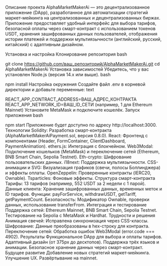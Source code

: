 Описание проекта
AlphaMarketMakerAi — это децентрализованное приложение (DApp), разработанное для автоматизации стратегий маркет-мейкинга на централизованных и децентрализованных биржах. Приложение предоставляет удобный интерфейс для выбора тарифов, безопасной оплаты через смарт-контракт с использованием токенов USDT, хранения зашифрованных данных пользователей, отображения истории платежей и поддержки мультиязычности (английский, русский, китайский) с адаптивным дизайном.

Установка и настройка
Клонирование репозитория
bash


git clone https://github.com/ваш_репозиторий/AlphaMarketMakerAi.git
cd AlphaMarketMakerAi
Установка зависимостей Убедитесь, что у вас установлен Node.js (версия 14.x или выше).
bash


npm install
Настройка окружения
Создайте файл .env в корневой директории и добавьте переменные:
text

REACT_APP_CONTRACT_ADDRESS=ВАШ_АДРЕС_КОНТРАКТА
REACT_APP_NETWORK_ID=ВАШ_ID_СЕТИ (например, 1 для Ethereum Mainnet)
Установите MetaMask и подключите кошелёк.
Запуск приложения
bash

npm start
Приложение будет доступно по адресу http://localhost:3000.
Технологии
Solidity: Разработка смарт-контракта (AlphaMarketMakerAiPayment.sol, версия 0.8.0).
React: Фронтенд с компонентами (Header, FormContainer, ClientDashboard, PaymentAnimation).
ethers.js: Интеграция с блокчейном.
Web3Modal: Подключение кошельков (MetaMask) и переключение сетей (Ethereum, BNB Smart Chain, Sepolia Testnet).
Eth-crypto: Шифрование пользовательских данных.
i18next: Поддержка мультиязычности.
CSS-анимации и SVG: Визуализация графиков (свечи, полосы Боллинджера) и эффекты оплаты.
OpenZeppelin: Проверенные контракты (IERC20, Ownable).
Tsparticles: Фоновые эффекты.
Структура смарт-контракта
Тарифы: 13 тарифов (например, 552 USDT за 2 недели с 1 парой).
Данные клиента: Хранение зашифрованных данных, временных меток и ID тарифов.
Функции: payForService, withdrawUSDT, getTariff, getPaymentCount.
Безопасность: Модификатор Ownable, проверки данных, использование transferFrom.
Интеграция и тестирование
Поддержка сетей: Ethereum Mainnet, BNB Smart Chain, Sepolia Testnet.
Тестирование на Sepolia с MetaMask и Hardhat.
Трудности и решения
Анимация свечей: Исправлена синхронизация через CSS-классы.
Шифрование: Данные преобразованы в hex-строку для контракта.
Переключение сетей: Обработка ошибок Web3Modal (error.code === 4902).
Результаты
Функциональное DApp для выбора и оплаты тарифов.
Адаптивный дизайн (от 375px до десктопов).
Поддержка трёх языков и анимации.
Безопасное хранение данных через смарт-контракт.
Будущее развитие
Добавление новых стратегий маркет-мейкинга.
Улучшение UX.
Развёртывание на mainnet.

